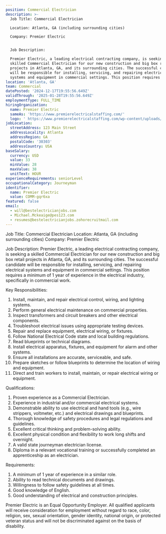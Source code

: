```yaml
---
position: Commercial Electrician
description: >-
  Job Title: Commercial Electrician

  Location: Atlanta, GA (including surrounding cities)

  Company: Premier Electric


  Job Description:

  Premier Electric, a leading electrical contracting company, is seeking a
  skilled Commercial Electrician for our new construction and big box retail
  projects in Atlanta, GA, and its surrounding cities. The successful candidate
  will be responsible for installing, servicing, and repairing electrical
  systems and equipment in commercial settings. This position requires a ...
location: 'Atlanta, GA'
team: Commercial
datePosted: '2024-12-17T19:55:56.649Z'
validThrough: '2025-01-28T19:55:56.649Z'
employmentType: FULL_TIME
hiringOrganization:
  name: Premier Electric
  sameAs: 'https://www.premierelectricalstaffing.com/'
  logo: ' https://www.premierelectricalstaffing.com/wp-content/uploads/2020/05/Premier-Electrical-Staffing-logo.png'
jobLocation:
  streetAddress: 123 Main Street
  addressLocality: Atlanta
  addressRegion: GA
  postalCode: '30303'
  addressCountry: USA
baseSalary:
  currency: USD
  value: 33
  minValue: 28
  maxValue: 38
  unitText: HOUR
experienceRequirements: seniorLevel
occupationalCategory: Journeyman
identifier:
  name: Premier Electric
  value: COMM-gqr6xa
featured: false
email:
  - will@bestelectricianjobs.com
  - Michael.Mckeaige@pes123.com
  - resumes@bestelectricianjobs.zohorecruitmail.com
---
```




Job Title: Commercial Electrician
Location: Atlanta, GA (including surrounding cities)
Company: Premier Electric

Job Description:
Premier Electric, a leading electrical contracting company, is seeking a skilled Commercial Electrician for our new construction and big box retail projects in Atlanta, GA, and its surrounding cities. The successful candidate will be responsible for installing, servicing, and repairing electrical systems and equipment in commercial settings. This position requires a minimum of 1 year of experience in the electrical industry, specifically in commercial work.

Key Responsibilities:
1. Install, maintain, and repair electrical control, wiring, and lighting systems.
2. Perform general electrical maintenance on commercial properties.
3. Inspect transformers and circuit breakers and other electrical components.
4. Troubleshoot electrical issues using appropriate testing devices.
5. Repair and replace equipment, electrical wiring, or fixtures.
6. Follow National Electrical Code state and local building regulations.
7. Read blueprints or technical diagrams.
8. Install electrical apparatus, fixtures, and equipment for alarm and other systems.
9. Ensure all installations are accurate, serviceable, and safe.
10. Prepare sketches or follow blueprints to determine the location of wiring and equipment.
11. Direct and train workers to install, maintain, or repair electrical wiring or equipment.

Qualifications:
1. Proven experience as a Commercial Electrician.
2. Experience in industrial and/or commercial electrical systems.
3. Demonstrable ability to use electrical and hand tools (e.g., wire strippers, voltmeter, etc.) and electrical drawings and blueprints.
4. Thorough knowledge of safety procedures and legal regulations and guidelines.
5. Excellent critical thinking and problem-solving ability.
6. Excellent physical condition and flexibility to work long shifts and overnight.
7. A valid state journeyman electrician license.
8. Diploma in a relevant vocational training or successfully completed an apprenticeship as an electrician.

Requirements:
1. A minimum of 1 year of experience in a similar role.
2. Ability to read technical documents and drawings.
3. Willingness to follow safety guidelines at all times.
4. Good knowledge of English.
5. Good understanding of electrical and construction principles.

Premier Electric is an Equal Opportunity Employer. All qualified applicants will receive consideration for employment without regard to race, color, religion, sex, sexual orientation, gender identity, national origin, or protected veteran status and will not be discriminated against on the basis of disability.
